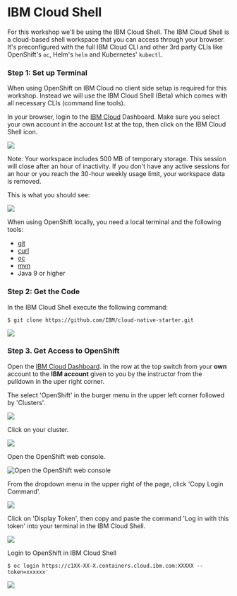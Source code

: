 # IBM Cloud Shell

For this workshop we'll be using the IBM Cloud Shell. The IBM Cloud Shell is a cloud-based shell workspace that you can access through your browser. It's preconfigured with the full IBM Cloud CLI and other 3rd party CLIs like OpenShift's `oc`, Helm's `helm` and Kubernetes' `kubectl`.

### Step 1: Set up Terminal

When using OpenShift on IBM Cloud no client side setup is required for this workshop. Instead we will use the IBM Cloud Shell (Beta) which comes with all necessary CLIs (command line tools).

In your browser, login to the [IBM Cloud](https://cloud.ibm.com) Dashboard. Make sure you select your own account in the account list at the top, then click on the IBM Cloud Shell icon.

![](../../images/cloud-shell-launch.png)

Note: Your workspace includes 500 MB of temporary storage. This session will close after an hour of inactivity. If you don't have any active sessions for an hour or you reach the 30-hour weekly usage limit, your workspace data is removed.

This is what you should see:

![](../../images/cloud-shell.png)

When using OpenShift locally, you need a local terminal and the following tools: 

* [git](https://git-scm.com/book/en/v2/Getting-Started-Installing-Git)
* [curl](https://curl.haxx.se/download.html)
* [oc](https://docs.openshift.com/container-platform/4.3/welcome/index.html)
* [mvn](https://maven.apache.org/ref/3.6.3/maven-embedder/cli.html)
* Java 9 or higher

### Step 2: Get the Code

In the IBM Cloud Shell execute the following command:

```
$ git clone https://github.com/IBM/cloud-native-starter.git
```

![](../../images/cloud-shell-clone.png)

### Step 3. Get Access to OpenShift

Open the [IBM Cloud Dashboard](https://cloud.ibm.com). In the row at the top switch from your **own** account to the **IBM account** given to you by the instructor from the pulldown in the uper right corner.

The select 'OpenShift' in the burger menu in the upper left corner followed by 'Clusters'.

![](../../images/openshift-console-launch1.png)

Click on your cluster.

![](../../images/openshift-console-launch2.png)

Open the OpenShift web console.

![Open the OpenShift web console](../../images/openshift-console-launch3.png)

From the dropdown menu in the upper right of the page, click 'Copy Login Command'. 

![](../../images/openshift-login1.png)

Click on 'Display Token', then copy and paste the command 'Log in with this token' into your terminal in the IBM Cloud Shell.

![](../../images/openshift-login2.png)

Login to OpenShift in IBM Cloud Shell

```
$ oc login https://c1XX-XX-X.containers.cloud.ibm.com:XXXXX --token=xxxxxx'
```

![](../../images/openshift-login3.png)

